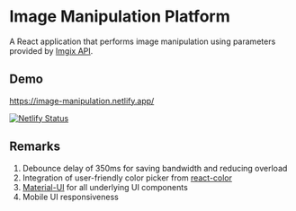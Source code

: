 # Image Manipulation Platform
A React application that performs image manipulation using parameters provided by [Imgix API](https://docs.imgix.com/apis/rendering).

## Demo

https://image-manipulation.netlify.app/

[![Netlify Status](https://api.netlify.com/api/v1/badges/6a6128e0-ba63-4030-b4c8-25eedb59b933/deploy-status)](https://app.netlify.com/sites/image-manipulation/deploys)

## Remarks
1. Debounce delay of 350ms for saving bandwidth and reducing overload
2. Integration of user-friendly color picker from [react-color](https://casesandberg.github.io/react-color/)
3. [Material-UI](https://mui.com/) for all underlying UI components
4. Mobile UI responsiveness